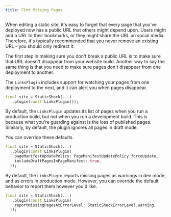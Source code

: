 ```yaml
---
title: Find Missing Pages
---
```

When editing a static site, it's easy to forget that every page that you've deployed
now has a public URL that others might depend upon. Users might add a URL to their
bookmarks, or they might share the URL on social media. Therefore, it's typically
recommended that you never remove an existing URL - you should only redirect it.

The first step in making sure you don't break a public URL is to make sure that
URL doesn't disappear from your website build. Another way to say the same thing
is that you need to make sure pages don't disappear from one deployment to another.

The `LinksPlugin` includes support for watching your pages from one deployment to
the next, and it can alert you when pages disappear.

```dart
final site = StaticShock(...)
  ..plugin(const LinksPlugin());
```

By default, the `LinksPlugin` updates its list of pages when you run a production build,
but not when you run a development build. This is because what you're guarding against
is the loss of published pages. Similarly, by default, the plugin ignores all pages in
draft mode. 

You can override these defaults.

```dart
final site = StaticShock(...)
  ..plugin(const LinksPlugin(
    pageManifestUpdatePolicy: PageManifestUpdatePolicy.forceUpdate,
    includeDraftPagesInPageManifest: true,
  ));
```

By default, the `LinksPlugin` reports missing pages as warnings in dev mode, and as errors
in production mode. However, you can override the default behavior to report them however
you'd like.

```dart
final site = StaticShock(...)
  ..plugin(const LinksPlugin(
    reportMissingPagesAtErrorLevel: StaticShockErrorLevel.warning,
  ));
```
